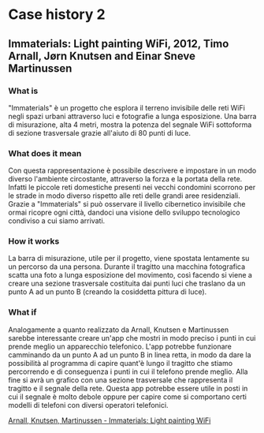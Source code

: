 # Case history 2

## Immaterials: Light painting WiFi, 2012, Timo Arnall, Jørn Knutsen and Einar Sneve Martinussen

### What is
"Immaterials" è un progetto che esplora il terreno invisibile delle reti WiFi negli spazi urbani attraverso luci e fotografie a
lunga esposizione. Una barra di misurazione, alta 4 metri, mostra la potenza del segnale WiFi sottoforma di sezione trasversale grazie all'aiuto di 80 punti di luce.

### What does it mean
Con questa rappresentazione è possibile descrivere e impostare in un modo diverso l'ambiente circostante, attraverso la forza e 
la portata della rete. Infatti le piccole reti domestiche presenti nei vecchi condomini scorrono per le strade in modo diverso 
rispetto alle reti delle grandi aree residenziali. 
Grazie a "Immaterials" si può osservare il livello cibernetico invisibile che ormai ricopre ogni città, dandoci una visione dello
sviluppo tecnologico condiviso a cui siamo arrivati.

### How it works
La barra di misurazione, utile per il progetto, viene spostata lentamente su un percorso da una persona. Durante il tragitto una macchina fotografica scatta una foto a lunga esposizione del movimento, così facendo si viene a creare una sezione trasversale costituita dai punti luci che traslano da un punto A ad un punto B (creando la cosiddetta pittura di luce). 

### What if
Analogamente a quanto realizzato da Arnall, Knutsen e Martinussen sarebbe interessante creare un'app che mostri in modo preciso i punti in cui prende meglio un apparecchio telefonico. L'app potrebbe funzionare camminando da un punto A ad un punto B in linea retta, in modo da dare la possibilità al programma di capire quant'è lungo il tragitto che stiamo percorrendo e di conseguenza i punti in cui il telefono prende meglio. Alla fine si avrà un grafico con una sezione trasversale che rappresenta il tragitto e il segnale della rete. Questa app potrebbe essere utile in posti in cui il segnale è molto debole oppure per capire come si comportano certi modelli di telefoni con diversi operatori telefonici.

[Arnall, Knutsen, Martinussen - Immaterials: Light painting WiFi](https://vimeo.com/20412632)
